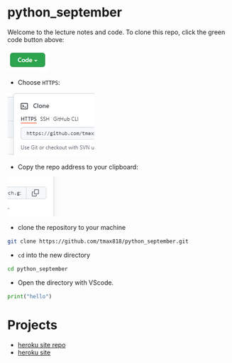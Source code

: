 # python_september

Welcome to the lecture notes and code. To clone this repo, click the green code button above:

![code_button](images/code_button.png)

- Choose `HTTPS`:

![HTTPS](images/https.png)

- Copy the repo address to your clipboard:

![clipboard](images/copy.png)

- clone the repository to your machine

```bash
git clone https://github.com/tmax818/python_september.git
```

- `cd` into the new directory

```bash
cd python_september
```

- Open the directory with VScode.

```python
print("hello")
```

# Projects

- [heroku site repo](https://github.com/tmax818/flask-ajax-322)
- [heroku site](https://flask-ajax-322.herokuapp.com/)

